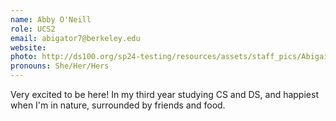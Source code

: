 ```yaml
---
name: Abby O'Neill
role: UCS2
email: abigator7@berkeley.edu
website: 
photo: http://ds100.org/sp24-testing/resources/assets/staff_pics/Abigail O_Neill.png
pronouns: She/Her/Hers
---
```

Very excited to be here! In my third year studying CS and DS, and happiest when I'm in nature, surrounded by friends and food.
